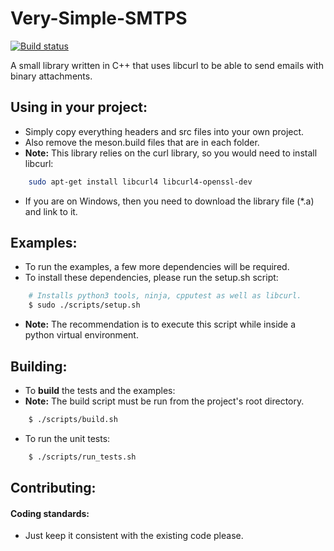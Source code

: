 # Very-Simple-SMTPS

[![Build status](https://ci.appveyor.com/api/projects/status/914ruifjnopxs3gy?svg=true)](https://ci.appveyor.com/project/matthewT53/very-simple-smtps)

A small library written in C++ that uses libcurl to be able to send emails with binary attachments.

## Using in your project:
* Simply copy everything headers and src files into your own project. 
* Also remove the meson.build files that are in each folder.
* **Note:** This library relies on the curl library, so you would need to install libcurl:
```sh
    sudo apt-get install libcurl4 libcurl4-openssl-dev
```
* If you are on Windows, then you need to download the library file (*.a) and link to it.

## Examples:
* To run the examples, a few more dependencies will be required.
* To install these dependencies, please run the setup.sh script:
```sh
    # Installs python3 tools, ninja, cpputest as well as libcurl.
    $ sudo ./scripts/setup.sh
```
* **Note:** The recommendation is to execute this script while inside a python virtual environment.

## Building:
* To **build** the tests and the examples:
* **Note:** The build script must be run from the project's root directory.
```sh
    $ ./scripts/build.sh
```
* To run the unit tests:
```sh
    $ ./scripts/run_tests.sh
```

## Contributing:
#### Coding standards:
* Just keep it consistent with the existing code please.
